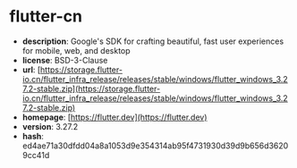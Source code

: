 # flutter-cn

- **description**: Google's SDK for crafting beautiful, fast user experiences for mobile, web, and desktop
- **license**: BSD-3-Clause
- **url**: [https://storage.flutter-io.cn/flutter_infra_release/releases/stable/windows/flutter_windows_3.27.2-stable.zip](https://storage.flutter-io.cn/flutter_infra_release/releases/stable/windows/flutter_windows_3.27.2-stable.zip)
- **homepage**: [https://flutter.dev](https://flutter.dev)
- **version**: 3.27.2
- **hash**: ed4ae71a30dfdd04a8a1053d9e354314ab95f4731930d39d9b656d36209cc41d

